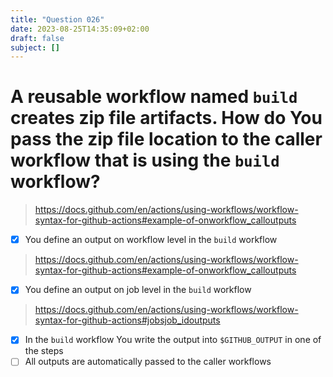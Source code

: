 ```yaml
---
title: "Question 026"
date: 2023-08-25T14:35:09+02:00
draft: false
subject: []
---
```


# A reusable workflow named `build` creates zip file artifacts. How do You pass the zip file location to the caller workflow that is using the `build` workflow?
> https://docs.github.com/en/actions/using-workflows/workflow-syntax-for-github-actions#example-of-onworkflow_calloutputs

- [x] You define an output on workflow level in the `build` workflow
> https://docs.github.com/en/actions/using-workflows/workflow-syntax-for-github-actions#example-of-onworkflow_calloutputs
- [x] You define an output on job level in the `build` workflow
> https://docs.github.com/en/actions/using-workflows/workflow-syntax-for-github-actions#jobsjob_idoutputs
- [x] In the `build` workflow You write the output into `$GITHUB_OUTPUT` in one of the steps
- [ ] All outputs are automatically passed to the caller workflows
